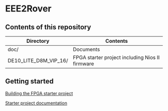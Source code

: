 # EEE2Rover

## Contents of this repository
  Directory | Contents
  --------- | --------
  doc/      | Documents
  DE10_LITE_D8M_VIP_16/ | FPGA starter project including Nios II firmware

## Getting started

  [Building the FPGA starter project](doc/FPGA-installation.md)
  
  [Starter project documentation](doc/FPGA-system.md)
  
